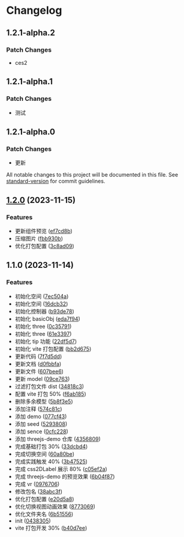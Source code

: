 # Changelog

## 1.2.1-alpha.2

### Patch Changes

- ces2

## 1.2.1-alpha.1

### Patch Changes

- 测试

## 1.2.1-alpha.0

### Patch Changes

- 更新

All notable changes to this project will be documented in this file. See [standard-version](https://github.com/conventional-changelog/standard-version) for commit guidelines.

## [1.2.0](https://github.com/18355166248/swell-vr/compare/v1.1.0...v1.2.0) (2023-11-15)

### Features

- 更新组件预览 ([ef7cd8b](https://github.com/18355166248/swell-vr/commit/ef7cd8bc029bb96425087625a60614aed9e16026))
- 压缩图片 ([fbb930b](https://github.com/18355166248/swell-vr/commit/fbb930bffd589df8d54654c28290f743aba39f32))
- 优化打包配置 ([3c8ad09](https://github.com/18355166248/swell-vr/commit/3c8ad096b27b662908934f6933d7a34c08e97bf4))

## 1.1.0 (2023-11-14)

### Features

- 初始化空间 ([7ec504a](https://github.com/18355166248/swell-vr/commit/7ec504a8410d3126222636c3e8759f1d391d9ed6))
- 初始化空间 ([16dcb32](https://github.com/18355166248/swell-vr/commit/16dcb329e44eb602a607dde519dfc5a76712f346))
- 初始化控制器 ([b93de78](https://github.com/18355166248/swell-vr/commit/b93de78eb08a2918672ce2544ae54a592881d331))
- 初始化 basicObj ([eda7f94](https://github.com/18355166248/swell-vr/commit/eda7f943976c9af7d3bc696d619e9a0ffe210652))
- 初始化 three ([0c35791](https://github.com/18355166248/swell-vr/commit/0c35791646e98f9e626204c8f8d323f8941bd701))
- 初始化 three ([61e3397](https://github.com/18355166248/swell-vr/commit/61e339798c49020e394cecd8cf80f09e0546d5fe))
- 初始化 tip 功能 ([22df5d7](https://github.com/18355166248/swell-vr/commit/22df5d7909d54451a8dbae7c445dbeb3af3ddc42))
- 初始化 vite 打包配置 ([bb2d675](https://github.com/18355166248/swell-vr/commit/bb2d6758e971164b2218d44e7b935ec3f60eab67))
- 更新代码 ([7f7d5dd](https://github.com/18355166248/swell-vr/commit/7f7d5dd8450214c9c2faacb9a69b866b274a7082))
- 更新文档 ([d0fbbfa](https://github.com/18355166248/swell-vr/commit/d0fbbfa771251d17d1c0e746cb64a9e3efcc9445))
- 更新文件 ([607bee6](https://github.com/18355166248/swell-vr/commit/607bee64a5879833bcd316ec08e6776e48a56615))
- 更新 model ([09ce763](https://github.com/18355166248/swell-vr/commit/09ce763cd2e7b050100a388157a6a044dddc24e6))
- 过滤打包文件 dist ([34818c3](https://github.com/18355166248/swell-vr/commit/34818c35419828b6d8575f2f948d98d2163edf7b))
- 配置 vite 打包 50% ([f6ab185](https://github.com/18355166248/swell-vr/commit/f6ab185712dd245884dd332b8ede74f7cf14fa0d))
- 删除多余模型 ([5b8f3e5](https://github.com/18355166248/swell-vr/commit/5b8f3e5408b567cffdbab5552c690914ddbded36))
- 添加注释 ([574c81c](https://github.com/18355166248/swell-vr/commit/574c81c40dc960b3cc8240cf67dc26e1748502a7))
- 添加 demo ([077cf43](https://github.com/18355166248/swell-vr/commit/077cf43219c95ac072ff2e6c26fa21d86bd7bef7))
- 添加 seed ([5293808](https://github.com/18355166248/swell-vr/commit/5293808ec807dffc33ca74be06b420bed0d7bbf4))
- 添加 sence ([0cfc228](https://github.com/18355166248/swell-vr/commit/0cfc2289d6d2074c773675ec9493a03f93d23355))
- 添加 threejs-demo 仓库 ([4356809](https://github.com/18355166248/swell-vr/commit/4356809eb5eeb0699a5d22aef48e7133c70933af))
- 完成基础打包 30% ([33dcbd4](https://github.com/18355166248/swell-vr/commit/33dcbd4806bff8a4c01ade2f67a012ab46b2d121))
- 完成切换空间 ([60a80be](https://github.com/18355166248/swell-vr/commit/60a80be33ce23779ccdb9c15a849558af2f8174c))
- 完成实践触发 40% ([3b47525](https://github.com/18355166248/swell-vr/commit/3b475257b33fa4ea85887e61e4ac5ef152efffd5))
- 完成 css2DLabel 展示 80% ([c05ef2a](https://github.com/18355166248/swell-vr/commit/c05ef2a83fb63ffb6544d3c5e0cd67aeb44f0b68))
- 完成 threejs-demo 的预览效果 ([6b04f87](https://github.com/18355166248/swell-vr/commit/6b04f876e8d0c1b009110fd84b864d0aafb3aad4))
- 完成 vr ([0976706](https://github.com/18355166248/swell-vr/commit/097670602657e4bf894673147268114abd0c1eea))
- 修改包名 ([38abc3f](https://github.com/18355166248/swell-vr/commit/38abc3f5d56fb052f0db6b36e9b702e0a8efa862))
- 优化打包配置 ([e20d5a8](https://github.com/18355166248/swell-vr/commit/e20d5a8feffceb5bd3095f2289a7e844c2c21c5f))
- 优化切换视图动画效果 ([8773069](https://github.com/18355166248/swell-vr/commit/87730699cfdc4c9e5ca641c754ab6989555d3e73))
- 优化文件夹名 ([6b51556](https://github.com/18355166248/swell-vr/commit/6b5155602d1c6ceed7f95cf3795c95483bd0a411))
- init ([0438305](https://github.com/18355166248/swell-vr/commit/0438305a80159f60b9c11d3b827626be3d92efbf))
- vite 打包开发 30% ([b40d7ee](https://github.com/18355166248/swell-vr/commit/b40d7eebc643ef9cb0a58beba640879c9bb21e9c))
